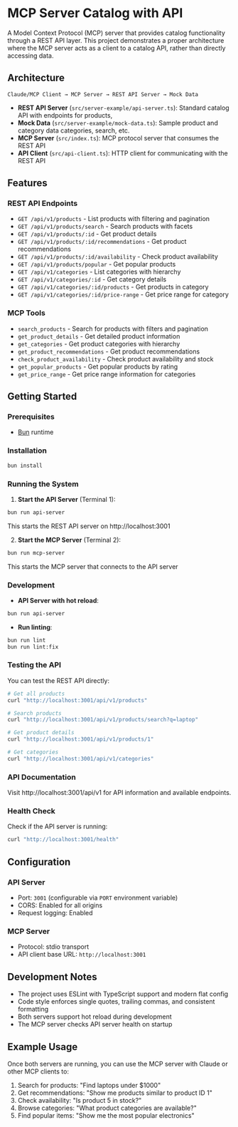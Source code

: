 # MCP Server Catalog with API

A Model Context Protocol (MCP) server that provides catalog functionality through a REST API layer. This project demonstrates a proper architecture where the MCP server acts as a client to a catalog API, rather than directly accessing data.

## Architecture

```
Claude/MCP Client → MCP Server → REST API Server → Mock Data
```

- **REST API Server** (`src/server-example/api-server.ts`): Standard catalog API with endpoints for products, 
- **Mock Data** (`src/server-example/mock-data.ts`): Sample product and category data categories, search, etc.
- **MCP Server** (`src/index.ts`): MCP protocol server that consumes the REST API
- **API Client** (`src/api-client.ts`): HTTP client for communicating with the REST API


## Features

### REST API Endpoints

- `GET /api/v1/products` - List products with filtering and pagination
- `GET /api/v1/products/search` - Search products with facets
- `GET /api/v1/products/:id` - Get product details
- `GET /api/v1/products/:id/recommendations` - Get product recommendations
- `GET /api/v1/products/:id/availability` - Check product availability
- `GET /api/v1/products/popular` - Get popular products
- `GET /api/v1/categories` - List categories with hierarchy
- `GET /api/v1/categories/:id` - Get category details
- `GET /api/v1/categories/:id/products` - Get products in category
- `GET /api/v1/categories/:id/price-range` - Get price range for category

### MCP Tools

- `search_products` - Search for products with filters and pagination
- `get_product_details` - Get detailed product information
- `get_categories` - Get product categories with hierarchy
- `get_product_recommendations` - Get product recommendations
- `check_product_availability` - Check product availability and stock
- `get_popular_products` - Get popular products by rating
- `get_price_range` - Get price range information for categories

## Getting Started

### Prerequisites

- [Bun](https://bun.sh/) runtime

### Installation

```bash
bun install
```

### Running the System

1. **Start the API Server** (Terminal 1):
```bash
bun run api-server
```
This starts the REST API server on http://localhost:3001

2. **Start the MCP Server** (Terminal 2):
```bash
bun run mcp-server
```
This starts the MCP server that connects to the API server

### Development

- **API Server with hot reload**:
```bash
bun run api-server
```

- **Run linting**:
```bash
bun run lint
bun run lint:fix
```

### Testing the API

You can test the REST API directly:

```bash
# Get all products
curl "http://localhost:3001/api/v1/products"

# Search products
curl "http://localhost:3001/api/v1/products/search?q=laptop"

# Get product details
curl "http://localhost:3001/api/v1/products/1"

# Get categories
curl "http://localhost:3001/api/v1/categories"
```

### API Documentation

Visit http://localhost:3001/api/v1 for API information and available endpoints.

### Health Check

Check if the API server is running:
```bash
curl "http://localhost:3001/health"
```

## Configuration

### API Server

- Port: `3001` (configurable via `PORT` environment variable)
- CORS: Enabled for all origins
- Request logging: Enabled

### MCP Server

- Protocol: stdio transport
- API client base URL: `http://localhost:3001`

## Development Notes

- The project uses ESLint with TypeScript support and modern flat config
- Code style enforces single quotes, trailing commas, and consistent formatting
- Both servers support hot reload during development
- The MCP server checks API server health on startup

## Example Usage

Once both servers are running, you can use the MCP server with Claude or other MCP clients to:

1. Search for products: "Find laptops under $1000"
2. Get recommendations: "Show me products similar to product ID 1"
3. Check availability: "Is product 5 in stock?"
4. Browse categories: "What product categories are available?"
5. Find popular items: "Show me the most popular electronics"
